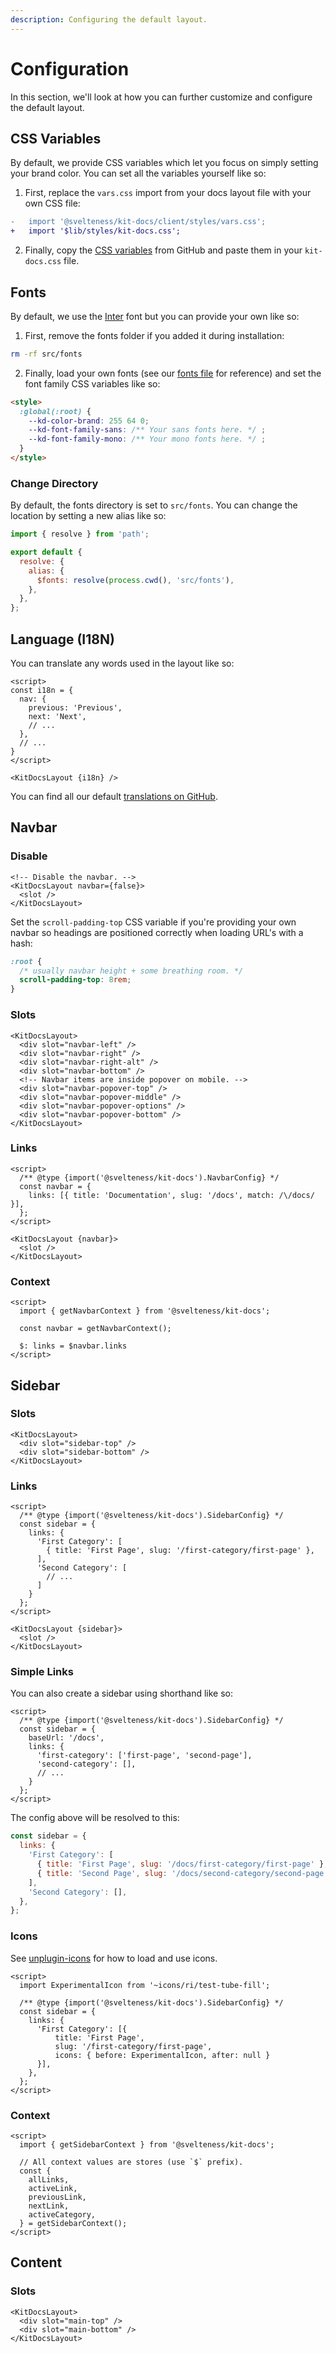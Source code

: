 ```yaml
---
description: Configuring the default layout.
---
```


# Configuration

In this section, we'll look at how you can further customize and configure the default layout.

## CSS Variables

By default, we provide CSS variables which let you focus on simply setting your brand color.
You can set all the variables yourself like so:

1. First, replace the `vars.css` import from your docs layout file with your own CSS file:

```diff title=routes/docs/__layout.svelte
-   import '@svelteness/kit-docs/client/styles/vars.css';
+   import '$lib/styles/kit-docs.css';
```

2. Finally, copy the [CSS variables](https://github.com/svelteness/kit-docs/blob/main/packages/kit-docs/src/lib/styles/vars.css)
   from GitHub and paste them in your `kit-docs.css` file.

## Fonts

By default, we use the [Inter](https://fonts.google.com/specimen/Inter) font but you can provide
your own like so:

1. First, remove the fonts folder if you added it during installation:

```bash copy
rm -rf src/fonts
```

2. Finally, load your own fonts (see our [fonts file](https://github.com/svelteness/kit-docs/blob/main/packages/kit-docs/src/lib/styles/fonts.css)
   for reference) and set the font family CSS variables like so:

```html
<style>
  :global(:root) {
    --kd-color-brand: 255 64 0;
    --kd-font-family-sans: /** Your sans fonts here. */ ;
    --kd-font-family-mono: /** Your mono fonts here. */ ;
  }
</style>
```

### Change Directory

By default, the fonts directory is set to `src/fonts`. You can change the location by setting
a new alias like so:

```js title=vite.config.js|copySteps{1,6}
import { resolve } from 'path';

export default {
  resolve: {
    alias: {
      $fonts: resolve(process.cwd(), 'src/fonts'),
    },
  },
};
```

## Language (I18N)

You can translate any words used in the layout like so:

```svelte
<script>
const i18n = {
  nav: {
    previous: 'Previous',
    next: 'Next',
    // ...
  },
  // ...
}
</script>

<KitDocsLayout {i18n} />
```

You can find all our default [translations on GitHub](https://github.com/svelteness/kit-docs/blob/main/packages/kit-docs/src/lib/components/layout/contexts.ts#L253).

## Navbar

### Disable

```svelte
<!-- Disable the navbar. -->
<KitDocsLayout navbar={false}>
  <slot />
</KitDocsLayout>
```

Set the `scroll-padding-top` CSS variable if you're providing your own navbar so headings are
positioned correctly when loading URL's with a hash:

```css copy
:root {
  /* usually navbar height + some breathing room. */
  scroll-padding-top: 8rem;
}
```

### Slots

```svelte
<KitDocsLayout>
  <div slot="navbar-left" />
  <div slot="navbar-right" />
  <div slot="navbar-right-alt" />
  <div slot="navbar-bottom" />
  <!-- Navbar items are inside popover on mobile. -->
  <div slot="navbar-popover-top" />
  <div slot="navbar-popover-middle" />
  <div slot="navbar-popover-options" />
  <div slot="navbar-popover-bottom" />
</KitDocsLayout>
```

### Links

```svelte copyHighlight{2-5}
<script>
  /** @type {import('@svelteness/kit-docs').NavbarConfig} */
  const navbar = {
    links: [{ title: 'Documentation', slug: '/docs', match: /\/docs/ }],
  };
</script>

<KitDocsLayout {navbar}>
  <slot />
</KitDocsLayout>
```

### Context

```svelte copy
<script>
  import { getNavbarContext } from '@svelteness/kit-docs';

  const navbar = getNavbarContext();

  $: links = $navbar.links
</script>
```

## Sidebar

### Slots

```svelte
<KitDocsLayout>
  <div slot="sidebar-top" />
  <div slot="sidebar-bottom" />
</KitDocsLayout>
```

### Links

```svelte copyHighlight{2-12}
<script>
  /** @type {import('@svelteness/kit-docs').SidebarConfig} */
  const sidebar = {
    links: {
      'First Category': [
        { title: 'First Page', slug: '/first-category/first-page' },
      ],
      'Second Category': [
        // ...
      ]
    }
  };
</script>

<KitDocsLayout {sidebar}>
  <slot />
</KitDocsLayout>
```

### Simple Links

You can also create a sidebar using shorthand like so:

```svelte copy
<script>
  /** @type {import('@svelteness/kit-docs').SidebarConfig} */
  const sidebar = {
    baseUrl: '/docs',
    links: {
      'first-category': ['first-page', 'second-page'],
      'second-category': [],
      // ...
    }
  };
</script>
```

The config above will be resolved to this:

```js
const sidebar = {
  links: {
    'First Category': [
      { title: 'First Page', slug: '/docs/first-category/first-page' },
      { title: 'Second Page', slug: '/docs/second-category/second-page' },
    ],
    'Second Category': [],
  },
};
```

### Icons

See [unplugin-icons](https://github.com/antfu/unplugin-icons) for how to load and use icons.

```svelte copy
<script>
  import ExperimentalIcon from '~icons/ri/test-tube-fill';

  /** @type {import('@svelteness/kit-docs').SidebarConfig} */
  const sidebar = {
    links: {
      'First Category': [{
          title: 'First Page',
          slug: '/first-category/first-page',
          icons: { before: ExperimentalIcon, after: null }
      }],
    },
  };
</script>
```

### Context

```svelte copy
<script>
  import { getSidebarContext } from '@svelteness/kit-docs';

  // All context values are stores (use `$` prefix).
  const {
    allLinks,
    activeLink,
    previousLink,
    nextLink,
    activeCategory,
  } = getSidebarContext();
</script>
```

## Content

### Slots

```svelte
<KitDocsLayout>
  <div slot="main-top" />
  <div slot="main-bottom" />
</KitDocsLayout>
```
